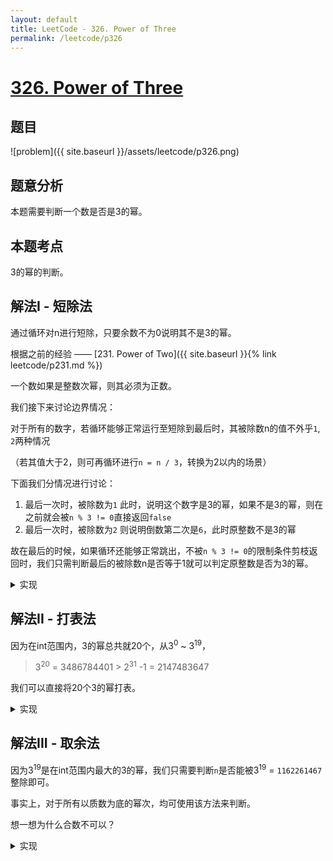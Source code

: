 ```yaml
---
layout: default
title: LeetCode - 326. Power of Three
permalink: /leetcode/p326
---
```

# [326. Power of Three](https://leetcode.com/problems/power-of-three/description/)

## 题目
![problem]({{ site.baseurl }}/assets/leetcode/p326.png)


## 题意分析
本题需要判断一个数是否是3的幂。

## 本题考点
3的幂的判断。

## 解法I - 短除法
通过循环对n进行短除，只要余数不为0说明其不是3的幂。

根据之前的经验 —— [231. Power of Two]({{ site.baseurl }}{% link leetcode/p231.md %})

一个数如果是整数次幂，则其必须为正数。

我们接下来讨论边界情况：

对于所有的数字，若循环能够正常运行至短除到最后时，其被除数n的值不外乎`1`, `2`两种情况

（若其值大于2，则可再循环进行`n = n / 3`，转换为2以内的场景）

下面我们分情况进行讨论：

1. 最后一次时，被除数为`1`
    此时，说明这个数字是3的幂，如果不是3的幂，则在之前就会被`n % 3 != 0`直接返回`false`
2. 最后一次时，被除数为`2`
    则说明倒数第二次是`6`，此时原整数不是3的幂

故在最后的时候，如果循环还能够正常跳出，不被`n % 3 != 0`的限制条件剪枝返回时，我们只需判断最后的被除数n是否等于1就可以判定原整数是否为3的幂。


<details markdown="1">
<summary>实现</summary>

```java
class Solution {
  public boolean isPowerOfThree(int n) {
    if (n > 1) {
      while (n >= 3) {
        if (n % 3 != 0) {
          return false;
        }
        n /= 3;
      }
    }
    return n == 1;
  }
}
```
</details>

## 解法II - 打表法
因为在int范围内，3的幂总共就20个，从3<sup>0</sup> ~ 3<sup>19</sup>，

> 3<sup>20</sup> = 3486784401 > 2<sup>31</sup> -1 = 2147483647

我们可以直接将20个3的幂打表。

<details markdown="1">
<summary>实现</summary>

```java
class Solution {
  public boolean isPowerOfThree(int n) {
    HashSet<Integer> powerOfThreeSet = new HashSet<>(Arrays.asList(1, 3, 9, 27, 81, 243, 729, 2187, 6561, 19683, 59049, 177147, 531441, 1594323, 4782969, 14348907, 43046721, 129140163, 387420489, 1162261467));
    return powerOfThreeSet.contains(n);
  }
}
```
</details>

## 解法III - 取余法
因为3<sup>19</sup>是在int范围内最大的3的幂，我们只需要判断`n`是否能被3<sup>19</sup> = `1162261467`整除即可。

事实上，对于所有以质数为底的幂次，均可使用该方法来判断。

想一想为什么合数不可以？

<details markdown="1">
<summary>实现</summary>

```java
class Solution {
  public boolean isPowerOfThree(int n) {
    return (n > 0) && (1162261467 % n == 0);
  }
}
```
</details>